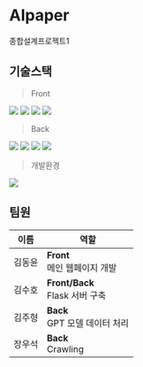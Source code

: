 # AIpaper
종합설계프로젝트1

## 기술스택
> Front

<img src="https://img.shields.io/badge/html5-E34F26?style=for-the-badge&logo=html5&logoColor=white"> <img src="https://img.shields.io/badge/css-1572B6?style=for-the-badge&logo=css3&logoColor=white"> <img src="https://img.shields.io/badge/javascript-F7DF1E?style=for-the-badge&logo=javascript&logoColor=black"> <img src="https://img.shields.io/badge/react-61DAFB?style=for-the-badge&logo=react&logoColor=black">
<br>

> Back

<img src="https://img.shields.io/badge/python-3776AB?style=for-the-badge&logo=python&logoColor=white"> <img src="https://img.shields.io/badge/flask-000000?style=for-the-badge&logo=flask&logoColor=white"> <img src="https://img.shields.io/badge/firebase-FFCA28?style=for-the-badge&logo=firebase&logoColor=white"> <img src="https://img.shields.io/badge/GPT3.5-412991?style=for-the-badge&logo=OpenAI&logoColor=white">
<br>

> 개발환경
<img src="https://img.shields.io/badge/GCP-4285F4?style=for-the-badge&logo=Google&logoColor=white">
<br>

## 팀원
|이름|역할|
|---|------------------------|
|김동윤|__Front__<br>메인 웹페이지 개발|
|김수호|__Front/Back__<br>Flask 서버 구축|
|김주형|__Back__<br>GPT 모델 데이터 처리|
|장우석|__Back__<br>Crawling|
